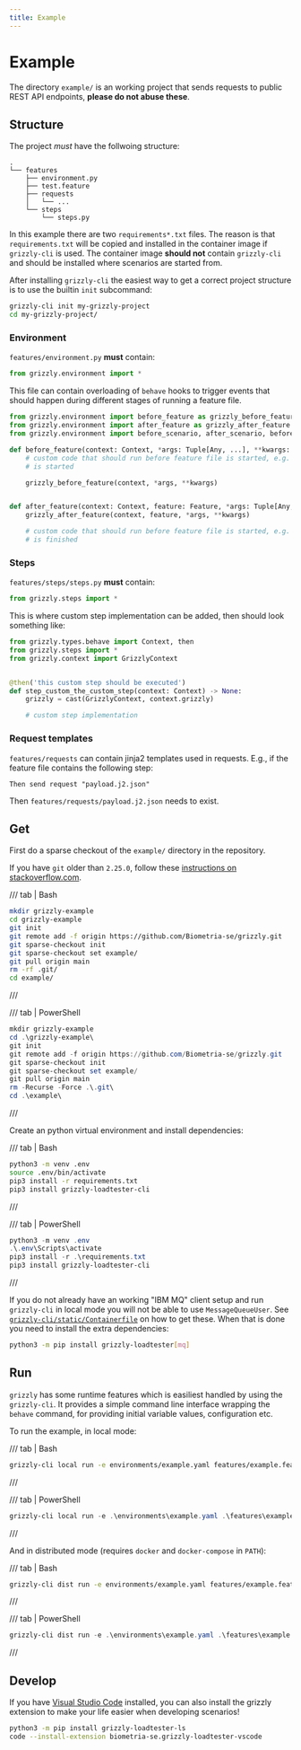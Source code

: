 ```yaml
---
title: Example
---
```

# Example

The directory `example/` is an working project that sends requests to public REST API endpoints, **please do not abuse these**.

## Structure

The project *must* have the follwoing structure:

```plain
.
└── features
    ├── environment.py
    ├── test.feature
    ├── requests
    │   └── ...
    └── steps
        └── steps.py
```

In this example there are two `requirements*.txt` files. The reason is that `requirements.txt` will be copied and installed in the container image if `grizzly-cli` is used.
The container image **should not** contain `grizzly-cli` and should be installed where scenarios are started from.

After installing `grizzly-cli` the easiest way to get a correct project structure is to use the builtin `init` subcommand:

```bash
grizzly-cli init my-grizzly-project
cd my-grizzly-project/
```

### Environment

`features/environment.py` **must** contain:

```python
from grizzly.environment import *
```

This file can contain overloading of `behave` hooks to trigger events that should happen during different stages of running a feature file.

```python
from grizzly.environment import before_feature as grizzly_before_feature
from grizzly.environment import after_feature as grizzly_after_feature
from grizzly.environment import before_scenario, after_scenario, before_step

def before_feature(context: Context, *args: Tuple[Any, ...], **kwargs: Dict[str, Any]) -> None:
    # custom code that should run before feature file is started, e.g. notify something that a test
    # is started

    grizzly_before_feature(context, *args, **kwargs)


def after_feature(context: Context, feature: Feature, *args: Tuple[Any, ...], **kwargs: Dict[str, Any]) -> None:
    grizzly_after_feature(context, feature, *args, **kwargs)

    # custom code that should run before feature file is started, e.g. notify something that a test
    # is finished
```

### Steps

`features/steps/steps.py` **must** contain:

```python
from grizzly.steps import *
```

This is where custom step implementation can be added, then should look something like:

```python
from grizzly.types.behave import Context, then
from grizzly.steps import *
from grizzly.context import GrizzlyContext


@then('this custom step should be executed')
def step_custom_the_custom_step(context: Context) -> None:
    grizzly = cast(GrizzlyContext, context.grizzly)

    # custom step implementation
```

### Request templates

`features/requests` can contain jinja2 templates used in requests. E.g., if the feature file contains the following step:

```gherkin
Then send request "payload.j2.json"
```

Then `features/requests/payload.j2.json` needs to exist.

## Get

First do a sparse checkout of the `example/` directory in the repository.

If you have `git` older than `2.25.0`, follow these [instructions on stackoverflow.com](https://stackoverflow.com/a/13738951/3378455).

/// tab | Bash
```bash
mkdir grizzly-example
cd grizzly-example
git init
git remote add -f origin https://github.com/Biometria-se/grizzly.git
git sparse-checkout init
git sparse-checkout set example/
git pull origin main
rm -rf .git/
cd example/
```
///

/// tab | PowerShell
```powershell
mkdir grizzly-example
cd .\grizzly-example\
git init
git remote add -f origin https://github.com/Biometria-se/grizzly.git
git sparse-checkout init
git sparse-checkout set example/
git pull origin main
rm -Recurse -Force .\.git\
cd .\example\
```
///

Create an python virtual environment and install dependencies:

/// tab | Bash
```bash
python3 -m venv .env
source .env/bin/activate
pip3 install -r requirements.txt
pip3 install grizzly-loadtester-cli
```
///

/// tab | PowerShell
```powershell
python3 -m venv .env
.\.env\Scripts\activate
pip3 install -r .\requirements.txt
pip3 install grizzly-loadtester-cli
```
///

If you do not already have an working "IBM MQ" client setup and run `grizzly-cli` in local mode you will not be able to use `MessageQueueUser`. See [`grizzly-cli/static/Containerfile`](https://github.com/Biometria-se/grizzly-cli/blob/main/grizzly_cli/static/Containerfile#L27-L36) on how to get these. When that is done you need to install the extra dependencies:

```bash
python3 -m pip install grizzly-loadtester[mq]
```

## Run

`grizzly` has some runtime features which is easiliest handled by using the `grizzly-cli`. It provides a simple command line interface wrapping the `behave` command, for providing initial variable values, configuration etc.

To run the example, in local mode:

/// tab | Bash
```bash
grizzly-cli local run -e environments/example.yaml features/example.feature
```
///

/// tab | PowerShell
```powershell
grizzly-cli local run -e .\environments\example.yaml .\features\example.feature
```
///

And in distributed mode (requires `docker` and `docker-compose` in `PATH`):

/// tab | Bash
```bash
grizzly-cli dist run -e environments/example.yaml features/example.feature
```
///

/// tab | PowerShell
```powershell
grizzly-cli dist run -e .\environments\example.yaml .\features\example.feature
```
///

## Develop

If you have [Visual Studio Code](https://code.visualstudio.com/download) installed, you can also install the grizzly extension to make your life easier when developing scenarios!

```bash
python3 -m pip install grizzly-loadtester-ls
code --install-extension biometria-se.grizzly-loadtester-vscode
```

